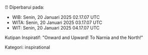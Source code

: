⏰ Diperbarui pada:
- WIB: Senin, 20 Januari 2025 02.17.07 UTC
- WITA: Senin, 20 Januari 2025 03.17.07 UTC
- WIT: Senin, 20 Januari 2025 04.17.07 UTC

Kutipan Inspiratif:
"Onward and Upward!  To Narnia and the North!"


Kategori: inspirational

